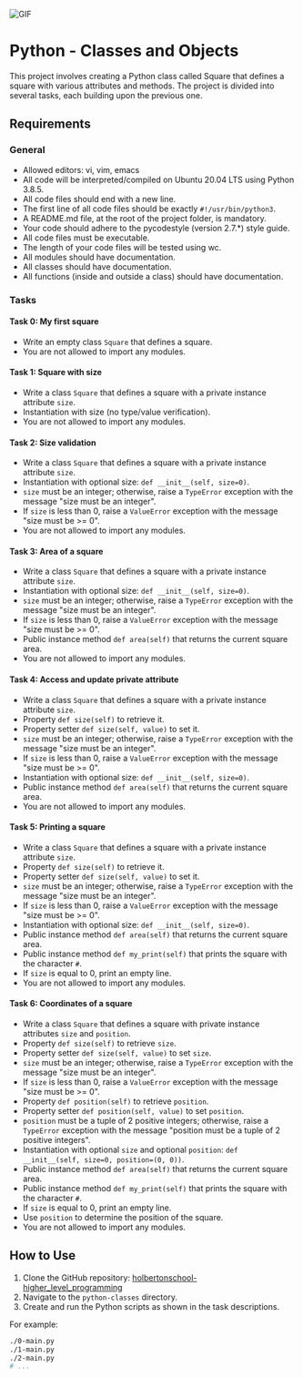 ![GIF](https://s3.amazonaws.com/intranet-projects-files/holbertonschool-higher-level_programming+/247/oop-meme.jpg)

# Python - Classes and Objects

This project involves creating a Python class called Square that defines a square with various attributes and methods. The project is divided into several tasks, each building upon the previous one.

## Requirements

### General

- Allowed editors: vi, vim, emacs
- All code will be interpreted/compiled on Ubuntu 20.04 LTS using Python 3.8.5.
- All code files should end with a new line.
- The first line of all code files should be exactly `#!/usr/bin/python3`.
- A README.md file, at the root of the project folder, is mandatory.
- Your code should adhere to the pycodestyle (version 2.7.*) style guide.
- All code files must be executable.
- The length of your code files will be tested using wc.
- All modules should have documentation.
- All classes should have documentation.
- All functions (inside and outside a class) should have documentation.

### Tasks

#### Task 0: My first square
- Write an empty class `Square` that defines a square.
- You are not allowed to import any modules.

#### Task 1: Square with size
- Write a class `Square` that defines a square with a private instance attribute `size`.
- Instantiation with size (no type/value verification).
- You are not allowed to import any modules.

#### Task 2: Size validation
- Write a class `Square` that defines a square with a private instance attribute `size`.
- Instantiation with optional size: `def __init__(self, size=0)`.
- `size` must be an integer; otherwise, raise a `TypeError` exception with the message "size must be an integer".
- If `size` is less than 0, raise a `ValueError` exception with the message "size must be >= 0".
- You are not allowed to import any modules.

#### Task 3: Area of a square
- Write a class `Square` that defines a square with a private instance attribute `size`.
- Instantiation with optional size: `def __init__(self, size=0)`.
- `size` must be an integer; otherwise, raise a `TypeError` exception with the message "size must be an integer".
- If `size` is less than 0, raise a `ValueError` exception with the message "size must be >= 0".
- Public instance method `def area(self)` that returns the current square area.
- You are not allowed to import any modules.

#### Task 4: Access and update private attribute
- Write a class `Square` that defines a square with a private instance attribute `size`.
- Property `def size(self)` to retrieve it.
- Property setter `def size(self, value)` to set it.
- `size` must be an integer; otherwise, raise a `TypeError` exception with the message "size must be an integer".
- If `size` is less than 0, raise a `ValueError` exception with the message "size must be >= 0".
- Instantiation with optional size: `def __init__(self, size=0)`.
- Public instance method `def area(self)` that returns the current square area.
- You are not allowed to import any modules.

#### Task 5: Printing a square
- Write a class `Square` that defines a square with a private instance attribute `size`.
- Property `def size(self)` to retrieve it.
- Property setter `def size(self, value)` to set it.
- `size` must be an integer; otherwise, raise a `TypeError` exception with the message "size must be an integer".
- If `size` is less than 0, raise a `ValueError` exception with the message "size must be >= 0".
- Instantiation with optional size: `def __init__(self, size=0)`.
- Public instance method `def area(self)` that returns the current square area.
- Public instance method `def my_print(self)` that prints the square with the character `#`.
- If `size` is equal to 0, print an empty line.
- You are not allowed to import any modules.

#### Task 6: Coordinates of a square
- Write a class `Square` that defines a square with private instance attributes `size` and `position`.
- Property `def size(self)` to retrieve `size`.
- Property setter `def size(self, value)` to set `size`.
- `size` must be an integer; otherwise, raise a `TypeError` exception with the message "size must be an integer".
- If `size` is less than 0, raise a `ValueError` exception with the message "size must be >= 0".
- Property `def position(self)` to retrieve `position`.
- Property setter `def position(self, value)` to set `position`.
- `position` must be a tuple of 2 positive integers; otherwise, raise a `TypeError` exception with the message "position must be a tuple of 2 positive integers".
- Instantiation with optional `size` and optional `position`: `def __init__(self, size=0, position=(0, 0))`.
- Public instance method `def area(self)` that returns the current square area.
- Public instance method `def my_print(self)` that prints the square with the character `#`.
- If `size` is equal to 0, print an empty line.
- Use `position` to determine the position of the square.
- You are not allowed to import any modules.

## How to Use

1. Clone the GitHub repository: [holbertonschool-higher_level_programming](https://github.com/Joshua7792/holbertonschool-higher_level_programming)
2. Navigate to the `python-classes` directory.
3. Create and run the Python scripts as shown in the task descriptions.

For example:

```bash
./0-main.py
./1-main.py
./2-main.py
# ...
